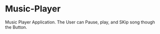 # Music-Player
Music Player  Application. The User can Pause, play, and SKip song though the Button.
